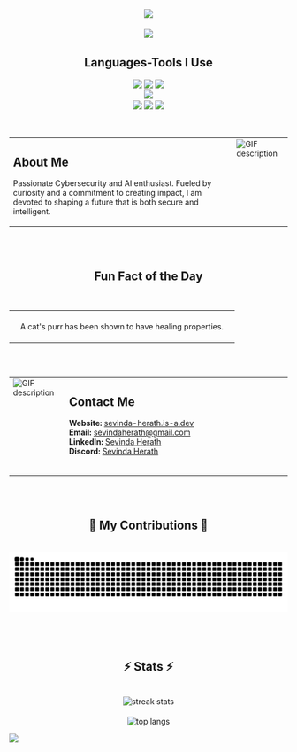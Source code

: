 <div align="center">
    <img src="https://github.com/user-attachments/assets/d11529b0-9396-47b1-9cf3-8ab68416f349"/>
</div>

<br/>
<div align="center">
    <img src="https://readme-typing-svg.herokuapp.com/?font=Righteous&size=35&center=true&vCenter=true&width=500&height=70&duration=4000&lines=Hello+There!+👋;+I'm+Sevinda+Herath!;🇱🇰+🇱🇰+🇱🇰;" />
</div>

<h2 align="center">Languages-Tools I Use</h2>
<div align="center">
    <img src = "https://github.com/user-attachments/assets/fc2aedc0-227b-4a6f-9833-730c2969e950" width = "55">
    <img src = "https://github.com/user-attachments/assets/3f5fedd2-0540-4422-b3b3-fff4e728a9bb" width = "55">
    <img src = "https://github.com/user-attachments/assets/d6bfbb36-c458-48eb-8aac-43fcbef5812e" width = "45"><br>
    <img src="https://skillicons.dev/icons?i=python,c,java,mysql,cs" /><br>
    <img src = "https://github.com/user-attachments/assets/171c9158-1392-4e15-a2c7-83a883487420" width = "45">
    <img src = "https://github.com/user-attachments/assets/d24674ba-c4e1-4edd-a2ee-f7b72df20b4c" width = "45">
    <img src = "https://github.com/user-attachments/assets/2cbe786c-e0d0-4260-bc39-211c5d9f2c89" width = "45">    
</div>
<br/>
<br/>

<table style="width:100%; border-collapse: collapse; border: none;">
  <tr style="border: none;">
    <td style="border: none; vertical-align: top; padding-right: 20px;">
      <h2>About Me</h2>
      <p>
        Passionate Cybersecurity and AI enthusiast. Fueled by curiosity and a commitment to creating impact, I am devoted to shaping a future that is both secure and intelligent.
      </p>
    </td>
    <td style="border: none; vertical-align: top;">
      <img src="https://github.com/user-attachments/assets/e860bc36-7e9d-4e7f-9ade-5445520ef023" alt="GIF description" width="300px" height="auto">
    </td>
  </tr>
</table>
<br/>
<br/>

<h2 align="center">Fun Fact of the Day</h2>
<div align="center">
    <br/>
<table>
  <tr>
    <td style="text-align: center; padding: 20px;">
      <!-- FUN_FACT_SECTION -->
A cat's purr has been shown to have healing properties.
<!-- END_FUN_FACT_SECTION -->
    </td>
  </tr>
</table>
</div>
<br/>
<br/>
<table style="width:100%; border-collapse: collapse; border: none;">
  <tr style="border: none;">
    <td style="border: none; vertical-align: top; padding-right: 20px; width: 300px;">
      <img src="https://github.com/user-attachments/assets/1d3dfb3e-9ff3-408d-a145-5e1437bf8307" alt="GIF description" width="300px" height="auto">
    </td>
    <td style="border: none; vertical-align: top; width: 600px;">
      <h2>Contact Me</h2> 
        <p>
        <strong>Website:</strong> <a href="https://sevinda-herath.github.io">sevinda-herath.is-a.dev</a><br/>
        <strong>Email:</strong> <a href="mailto:sevindaherath@gmail.com"target="_blank">sevindaherath@gmail.com</a><br/>
        <strong>LinkedIn:</strong> <a href="https://www.linkedin.com/in/sevindaherath/" target="_blank">Sevinda Herath</a><br/>
        <strong>Discord:</strong> <a href="https://discord.com/users/1269947570214535301" target="_blank">Sevinda Herath</a><br/>
        &nbsp;&nbsp;&nbsp;&nbsp;&nbsp;&nbsp;&nbsp;&nbsp;&nbsp;&nbsp;&nbsp;&nbsp;&nbsp;&nbsp;&nbsp;&nbsp;&nbsp;&nbsp;&nbsp;&nbsp;&nbsp;&nbsp;&nbsp;&nbsp;&nbsp;&nbsp;&nbsp;&nbsp;&nbsp;&nbsp;&nbsp;&nbsp;&nbsp;&nbsp;&nbsp;&nbsp;&nbsp;&nbsp;&nbsp;&nbsp;&nbsp;&nbsp;&nbsp;&nbsp;&nbsp;&nbsp;&nbsp;&nbsp;&nbsp;&nbsp;&nbsp;&nbsp;&nbsp;&nbsp;&nbsp;&nbsp;&nbsp;&nbsp;&nbsp;&nbsp;&nbsp;&nbsp;&nbsp;&nbsp;&nbsp;&nbsp;&nbsp;&nbsp;&nbsp;&nbsp;&nbsp;&nbsp;&nbsp;&nbsp;&nbsp;&nbsp;&nbsp;&nbsp;&nbsp;&nbsp;&nbsp;&nbsp;&nbsp;&nbsp;&nbsp;&nbsp;&nbsp;&nbsp;&nbsp;&nbsp;&nbsp;&nbsp;&nbsp;&nbsp;&nbsp;&nbsp;&nbsp;&nbsp;&nbsp;&nbsp;&nbsp;&nbsp;&nbsp;&nbsp;&nbsp;&nbsp;&nbsp;&nbsp;&nbsp;&nbsp;&nbsp;&nbsp;&nbsp;&nbsp;&nbsp;&nbsp;&nbsp;&nbsp;&nbsp;&nbsp;&nbsp;&nbsp;&nbsp;&nbsp;&nbsp;&nbsp;&nbsp;&nbsp;  
        </p>    
    </td>
  </tr>
</table>
<br/>
<br/>
<div align="center">
  <h2>🐍 My Contributions 🐍</h2>
  <br>
  <img alt="snake eating my contributions" src="https://github.com/Sevinda-Herath/Sevinda-Herath/blob/output/github-contribution-grid-snake-dark.svg" />
  <br/><br/><br/>
    
</div>

<br/>

<h2 align="center">⚡ Stats ⚡</h2>
<br>
<div align=center>
  <img width=390 src="https://github-readme-stats.vercel.app/api?username=sevinda-herath&theme=tokyonight&rank_icon=github&show_icons=true&hide_border=true&count_private=true" alt="streak stats"/> 
    <br><br>
  <img width=390 align="center" src="https://github-readme-stats.vercel.app/api/top-langs/?username=sevinda-herath&theme=tokyonight&show_icons=true&hide_border=true&layout=compact" alt="top langs" />
</div>


![](https://hit.yhype.me/github/profile?account_id=119860637)
